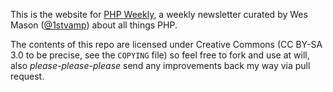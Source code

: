 This is the website for [PHP Weekly](http://phpweekly.info/), a weekly newsletter curated by Wes Mason ([@1stvamp](https://github.com/1stvamp)) about all things PHP.

The contents of this repo are licensed under Creative Commons (CC BY-SA 3.0 to be precise, see the `COPYING` file) so feel free to fork and use at will, also *please-please-please* send any improvements back my way via pull request.
